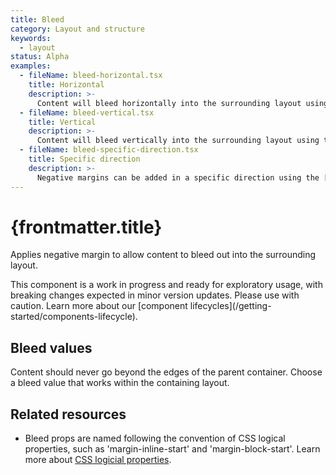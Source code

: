 ```yaml
---
title: Bleed
category: Layout and structure
keywords:
  - layout
status: Alpha
examples:
  - fileName: bleed-horizontal.tsx
    title: Horizontal
    description: >-
      Content will bleed horizontally into the surrounding layout using the `marginInline` prop.
  - fileName: bleed-vertical.tsx
    title: Vertical
    description: >-
      Content will bleed vertically into the surrounding layout using the `marginBlock` prop.
  - fileName: bleed-specific-direction.tsx
    title: Specific direction
    description: >-
      Negative margins can be added in a specific direction using the [Space tokens](https://polaris.shopify.com/tokens/space).
---
```


# {frontmatter.title}

<Lede>

Applies negative margin to allow content to bleed out into the surrounding layout.

</Lede>

<StatusBanner status={frontmatter.status}>
  This component is a work in progress and ready for exploratory usage, with
  breaking changes expected in minor version updates. Please use with caution.
  Learn more about our [component
  lifecycles](/getting-started/components-lifecycle).
</StatusBanner>

<Examples />

<Props componentName={frontmatter.title} />

## Bleed values

Content should never go beyond the edges of the parent container. Choose a bleed value that works within the containing layout.

## Related resources

- Bleed props are named following the convention of CSS logical properties, such as 'margin-inline-start' and 'margin-block-start'. Learn more about [CSS logicial properties](https://developer.mozilla.org/en-US/docs/Web/CSS/CSS_Logical_Properties).
